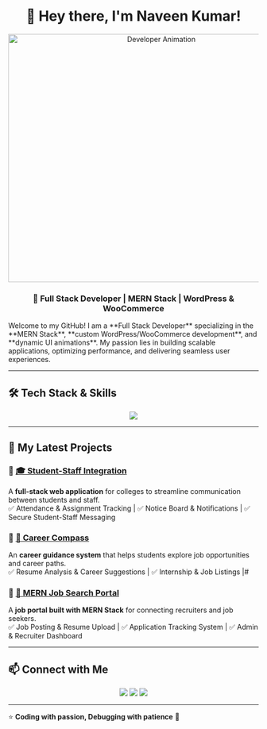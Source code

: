 <h1 align="center">
 👋 Hey there, I'm Naveen Kumar!  
</h1>
<p align="center">
  <img src="https://cdn.dribbble.com/users/1162077/screenshots/3848914/media/7ed7d5ca074b48b328150e5a231e8d1f.gif" width="600" height="500" alt="Developer Animation">
</p>
<h3 align="center">
 🚀 Full Stack Developer | MERN Stack | WordPress & WooCommerce   
</h3>
Welcome to my GitHub! I am a **Full Stack Developer** specializing in the **MERN Stack**, **custom WordPress/WooCommerce development**, and **dynamic UI animations**. My passion lies in building scalable applications, optimizing performance, and delivering seamless user experiences.  

---

## 🛠️ Tech Stack & Skills  

<div align="center">
  <img src="https://skillicons.dev/icons?i=react,nodejs,mongodb,php,mysql,wordpress,woocommerce,js,html,css,tailwind,docker,git" />
</div>

---

## 🌟 My Latest Projects  

### 🔹 [🎓 Student-Staff Integration](https://github.com/Naveen-kumar-1/Student-Staff-Integration)  
A **full-stack web application** for colleges to streamline communication between students and staff.  
✅ Attendance & Assignment Tracking | ✅ Notice Board & Notifications | ✅ Secure Student-Staff Messaging  

### 🔹 [🧭 Career Compass](https://github.com/Naveen-kumar-1/career-compass-frontend)  
An **career guidance system** that helps students explore job opportunities and career paths.  
✅ Resume Analysis & Career Suggestions | ✅ Internship & Job Listings |#

### 🔹 [💼 MERN Job Search Portal](https://github.com/your-repo)  
A **job portal built with MERN Stack** for connecting recruiters and job seekers.  
✅ Job Posting & Resume Upload | ✅ Application Tracking System | ✅ Admin & Recruiter Dashboard  

---

## 📫 Connect with Me  

<p align="center">
  <a href="https://www.linkedin.com/in/naveen-kumar-5163a22b2/"><img src="https://img.shields.io/badge/LinkedIn-Connect-blue?style=for-the-badge&logo=linkedin" /></a>
  <a href="https://your-portfolio.com"><img src="https://img.shields.io/badge/Portfolio-Visit-blueviolet?style=for-the-badge" /></a>
  <a href="https://github.com/Naveen-kumar-1"><img src="https://img.shields.io/badge/GitHub-Follow-black?style=for-the-badge&logo=github" /></a>
</p>

---

⭐ **Coding with passion, Debugging with patience** 🚀  


